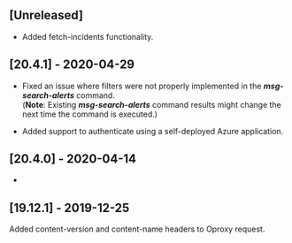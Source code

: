 ## [Unreleased]
- Added fetch-incidents functionality.


## [20.4.1] - 2020-04-29
- Fixed an issue where filters were not properly implemented in the ***msg-search-alerts*** command.   
(**Note**: Existing ***msg-search-alerts*** command results might change the next time the command is executed.)

- Added support to authenticate using a self-deployed Azure application.

## [20.4.0] - 2020-04-14
-


## [19.12.1] - 2019-12-25
Added content-version and content-name headers to Oproxy request.
